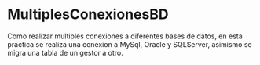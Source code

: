 # MultiplesConexionesBD

Como realizar multiples conexiones a diferentes bases de datos, en esta practica se realiza una conexion a MySql, Oracle y SQLServer, asimismo se migra una tabla de un gestor a otro.
